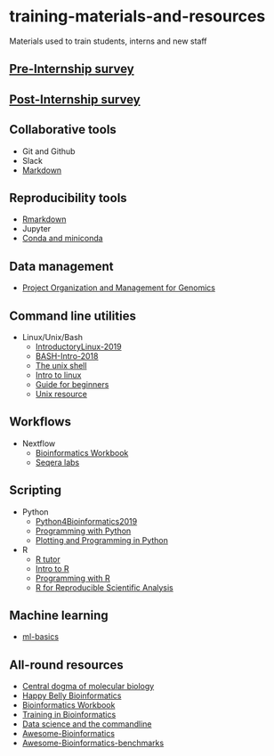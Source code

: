 # training-materials-and-resources
Materials used to train students, interns and new staff

## [Pre-Internship survey](https://docs.google.com/forms/d/1361O_uV4KcB7E2dP7npBeJsg5XXnr43UnXXwRmGxoyQ/edit?usp=sharing)
## [Post-Internship survey](https://docs.google.com/forms/d/1wbTvCu7SpJXb41ssgNTk2zJtiMfgTbvZxlWQVuqOOAQ/edit?usp=sharing)

## Collaborative tools
- Git and Github
- Slack
- [Markdown](https://guides.github.com/features/mastering-markdown/)

## Reproducibility tools
- [Rmarkdown](https://slides.djnavarro.net/starting-rmarkdown/#1)
- Jupyter
- [Conda and miniconda](https://astrobiomike.github.io/unix/conda-intro)

## Data management
- [Project Organization and Management for Genomics](https://datacarpentry.org/organization-genomics/)

## Command line utilities
- Linux/Unix/Bash
    -  [IntroductoryLinux-2019](https://github.com/eanbit-rt/IntroductoryLinux-2019)
    -  [BASH-Intro-2018](https://big-sa.github.io/BASH-Intro-2018/)
    -  [The unix shell](http://swcarpentry.github.io/shell-novice/)
    -  [Intro to linux](https://github.com/BioinfoNet/Introduction_To_Linux)
    -  [Guide for beginners](https://linuxconfig.org/bash-scripting-tutorial-for-beginners)
    -  [Unix resource](https://astrobiomike.github.io/unix/)

## Workflows
- Nextflow
    - [Bioinformatics Workbook](https://bioinformaticsworkbook.org/dataAnalysis/nextflow/02_creatingAworkflow.html#gsc.tab=0)
    - [Seqera labs](https://seqera.io/training/)

## Scripting
- Python
    - [Python4Bioinformatics2019](https://github.com/kipkurui/Python4Bioinformatics2019)
    - [Programming with Python](https://swcarpentry.github.io/python-novice-inflammation/)
    - [Plotting and Programming in Python](http://swcarpentry.github.io/python-novice-gapminder/)
- R 
   - [R tutor](https://www.r-tutor.com/r-introduction)
   - [Intro to R](https://datacarpentry.org/R-ecology-lesson/01-intro-to-r.html)
   - [Programming with R](http://swcarpentry.github.io/r-novice-inflammation/)
   - [R for Reproducible Scientific Analysis](http://swcarpentry.github.io/r-novice-gapminder/)

## Machine learning
- [ml-basics](https://github.com/MicrosoftDocs/ml-basics)

## All-round resources
   - [Central dogma of molecular biology](https://github.com/okeyoallan/Central-dogma-of-molecular-biology) 
   - [Happy Belly Bioinformatics](https://astrobiomike.github.io/)
   - [Bioinformatics Workbook](https://bioinformaticsworkbook.org/#gsc.tab=0)
   - [Training in Bioinformatics](https://pickingupthetabb.wordpress.com/building-a-bioinformaticist/free-online-training-in-bioinformatics-and-biostatistics/)
   - [Data science and the commandline](https://www.datascienceatthecommandline.com/)
   - [Awesome-Bioinformatics](https://github.com/danielecook/Awesome-Bioinformatics)
   - [Awesome-Bioinformatics-benchmarks](https://github.com/j-andrews7/awesome-bioinformatics-benchmarks)
